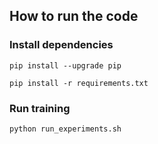 ## How to run the code

### Install dependencies

```
pip install --upgrade pip
```

```
pip install -r requirements.txt
```
### Run training

```
python run_experiments.sh
```


